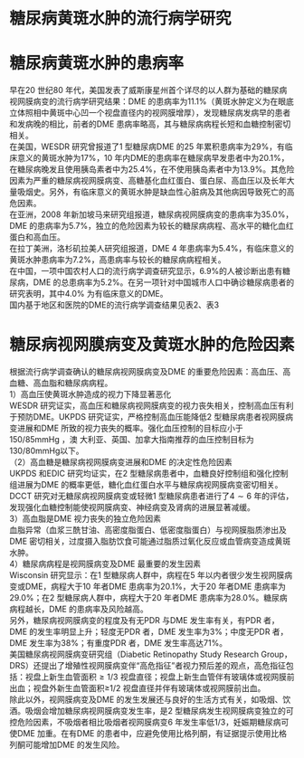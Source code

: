 # 糖尿病黄斑水肿的流行病学研究  
#  糖尿病黄斑水肿的患病率  
早在20 世纪80 年代，美国发表了威斯康星州首个详尽的以人群为基础的糖尿病视网膜病变的流行病学研究结果：DME 的患病率为$11.1\%$（黄斑水肿定义为在眼底立体照相中黄斑中心凹一个视盘直径内的视网膜增厚），发现糖尿病发病早的患者和发病晚的相比，前者的DME 患病率略高，其与糖尿病病程长短和血糖控制密切相关。  
在美国，WESDR 研究曾报道了1 型糖尿病DME 的25 年累积患病率为$29\%$，有临床意义的黄斑水肿为$17\%$，10 年内DME的患病率在糖尿病早发患者中为$20.1\%$，在糖尿病晚发且使用胰岛素者中为$25.4\%$，在不使用胰岛素者中为$13.9\%$。其危险因素为严重的糖尿病视网膜病变、高糖基化血红蛋白、蛋白尿、高血压以及长年大量吸烟史。另外，有临床意义的黄斑水肿是缺血性心脏病及其他病因导致死亡的高危因素。  
在亚洲，2008 年新加坡马来研究组报道，糖尿病视网膜病变的患病率为$35.0\%$，DME 的患病率为$5.7\%$，独立的危险因素为较长的糖尿病病程、高水平的糖化血红蛋白和高血压。  
在拉丁美洲，洛杉矶拉美人研究组报道，DME 4 年患病率为$5.4\%$，有临床意义的黄斑水肿患病率为$7.2\%$，高患病率与较长的糖尿病病程相关。  
在中国，一项中国农村人口的流行病学调查研究显示，$6.9\%$的人被诊断出患有糖尿病，DME 的总患病率为$5.2\%$。在另一项针对中国城市人口中确诊糖尿病患者的研究表明，其中$4.0\%$ 为有临床意义的DME。  
国内基于地区和医院的DME的流行病学调查结果见表2、表3  
#  糖尿病视网膜病变及黄斑水肿的危险因素  
根据流行病学调查确认的糖尿病视网膜病变及DME 的重要危险因素：高血压、高血糖、高血脂和糖尿病病程。  
1）高血压使黄斑水肿造成的视力下降显著恶化  
WESDR 研究证实，高血压和糖尿病视网膜病变的视力丧失相关，控制高血压有利于预防DME。UKPDS 研究证实，严格控制高血压能降低2 型糖尿病患者视网膜病变进展和DME 所致的视力丧失的概率。强化血压控制的目标应小于 $150/85\mathrm{mmHg}$ ，澳 大利亚、英国、加拿大指南推荐的血压控制目标为$130/80\mathrm{mmHg}$以下。  
（2）高血糖是糖尿病视网膜病变进展和DME 的决定性危险因素  
UKPDS 和EDIC 研究均证实，在2 型糖尿病患者中，血糖良好控制组和强化控制组进展为DME 的概率更低，糖化血红蛋白水平与糖尿病视网膜病变密切相关。DCCT 研究对无糖尿病视网膜病变或轻微1 型糖尿病患者进行了$4\sim6$ 年的评估，发现强化血糖控制能使视网膜病变、神经病变及肾病的进展显著减缓。  
3）高血脂是DME 视力丧失的独立危险因素  
血脂异常（血浆三酰甘油、高密度脂蛋白、低密度脂蛋白）与视网膜脂质渗出及DME 密切相关，过度摄入脂肪饮食可能通过脂质过氧化反应或血管病变造成黄斑水肿。  
4）糖尿病病程是视网膜病变及DME 最重要的发生因素  
Wisconsin 研究显示：在1 型糖尿病人群中，病程在5 年以内者很少发生视网膜病变或DME，病程大于10 年者DME 患病率为$20.1\%$，大于20 年者DME 患病率为$29.0\%$；在2 型糖尿病人群中，病程大于20 年者DME 患病率为$28.0\%$。糖尿病病程越长，DME 的患病率及风险越高。  
另外，糖尿病视网膜病变的程度及有无PDR 与DME 发生率有关，有PDR 者，DME 的发生率明显上升；轻度无PDR 者，DME 发生率为$3\%$；中度无PDR 者，DME 发生率为$38\%$；有重度PDR 者，DME 发生率高达$71\%$。  
美国糖尿病视网膜病变研究组（Diabetic Retinopathy Study Research Group，DRS）还提出了增殖性视网膜病变伴“高危指征”者视力预后差的观点，高危指征包括：视盘上新生血管面积$\geqslant1/3$ 视盘直径；视盘上新生血管伴有玻璃体或视网膜前出血；视盘外新生血管面积≥1/2 视盘直径并伴有玻璃体或视网膜前出血。  
除此以外，视网膜病变及DME 的发生发展还与良好的生活方式有关，如吸烟、饮酒。吸烟会增加糖尿病视网膜病变发生率，是2 型糖尿病发生视网膜病变独立的可控危险因素，不吸烟者相比吸烟者视网膜病变6 年发生率低1/3，妊娠期糖尿病可使DME 加重。在有DME 的患者中，应避免使用比格列酮，有证据提示使用比格列酮可能增加DME 的发生风险。  
